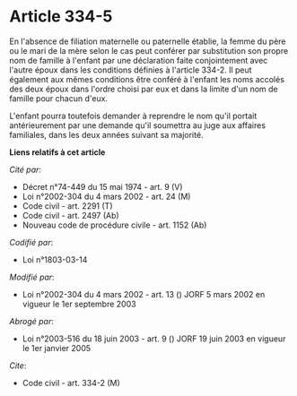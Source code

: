 # Article 334-5

En l'absence de filiation maternelle ou paternelle établie, la femme du père ou le mari de la mère selon le cas peut conférer
par substitution son propre nom de famille à l'enfant par une déclaration faite conjointement avec l'autre époux dans les
conditions définies à l'article 334-2. Il peut également aux mêmes conditions être conféré à l'enfant les noms accolés des
deux époux dans l'ordre choisi par eux et dans la limite d'un nom de famille pour chacun d'eux.

L'enfant pourra toutefois demander à reprendre le nom qu'il portait antérieurement par une demande qu'il soumettra au juge
aux affaires familiales, dans les deux années suivant sa majorité.

**Liens relatifs à cet article**

_Cité par_:

  - Décret n°74-449 du 15 mai 1974 - art. 9 (V)
  - Loi n°2002-304 du 4 mars 2002 - art. 24 (M)
  - Code civil - art. 2291 (T)
  - Code civil - art. 2497 (Ab)
  - Nouveau code de procédure civile - art. 1152 (Ab)

_Codifié par_:

  - Loi n°1803-03-14

_Modifié par_:

  - Loi n°2002-304 du 4 mars 2002 - art. 13 () JORF 5 mars 2002 en vigueur le 1er septembre 2003

_Abrogé par_:

  - Loi n°2003-516 du 18 juin 2003 - art. 9 () JORF 19 juin 2003 en vigueur le 1er janvier 2005

_Cite_:

  - Code civil - art. 334-2 (M)
